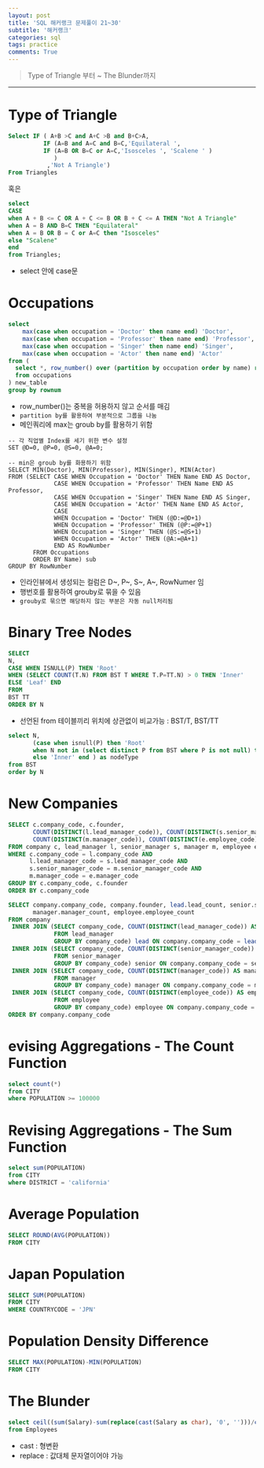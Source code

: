 ```yaml
---
layout: post
title: 'SQL 해커랭크 문제풀이 21~30'
subtitle: '해커랭크'
categories: sql
tags: practice
comments: True
---
```


> Type of Triangle 부터 ~ The Blunder까지 


-------------------------------------------------------------------------------

# Type of Triangle

```sql
Select IF ( A+B >C and A+C >B and B+C>A,
          IF (A=B and A=C and B=C,'Equilateral ',
          IF (A=B OR B=C or A=C,'Isosceles ', 'Scalene ' )
             )
           ,'Not A Triangle')
From Triangles 
```
혹은

```sql
select
CASE 
when A + B <= C OR A + C <= B OR B + C <= A THEN "Not A Triangle"
when A = B AND B=C THEN "Equilateral" 
when A = B OR B = C or A=C then "Isosceles"
else "Scalene" 
end 
from Triangles;
```
-  select 안에 case문

# Occupations
```sql
select  
    max(case when occupation = 'Doctor' then name end) 'Doctor',
    max(case when occupation = 'Professor' then name end) 'Professor',
    max(case when occupation = 'Singer' then name end) 'Singer',
    max(case when occupation = 'Actor' then name end) 'Actor'
from (
  select *, row_number() over (partition by occupation order by name) rownum
  from occupations
) new_table
group by rownum
```
- row_number()는 중복을 허용하지 않고 순서를 매김
- `partition by를 활용하여 부분적으로 그룹을 나눔`
- 메인쿼리에 max는 groub by를 활용하기 위함


```
-- 각 직업별 Index를 세기 위한 변수 설정
SET @D=0, @P=0, @S=0, @A=0;

-- min은 groub by를 화용하기 위함
SELECT MIN(Doctor), MIN(Professor), MIN(Singer), MIN(Actor)
FROM (SELECT CASE WHEN Occupation = 'Doctor' THEN Name END AS Doctor,
             CASE WHEN Occupation = 'Professor' THEN Name END AS Professor,
             CASE WHEN Occupation = 'Singer' THEN Name END AS Singer,
             CASE WHEN Occupation = 'Actor' THEN Name END AS Actor,
             CASE
             WHEN Occupation = 'Doctor' THEN (@D:=@D+1)
             WHEN Occupation = 'Professor' THEN (@P:=@P+1)
             WHEN Occupation = 'Singer' THEN (@S:=@S+1)
             WHEN Occupation = 'Actor' THEN (@A:=@A+1)
             END AS RowNumber
       FROM Occupations
       ORDER BY Name) sub
GROUP BY RowNumber
```
- 인라인뷰에서 생성되는 컬럼은 D~, P~, S~, A~, RowNumer 임
- 행번호를 활용하여 grouby로 묶을 수 있음
- `grouby로 묶으면 해당하지 않는 부분은 자동 null처리됨`

# Binary Tree Nodes
```sql
SELECT
N,
CASE WHEN ISNULL(P) THEN 'Root'
WHEN (SELECT COUNT(T.N) FROM BST T WHERE T.P=TT.N) > 0 THEN 'Inner'
ELSE 'Leaf' END
FROM
BST TT
ORDER BY N
```
- 선언된 from 테이블끼리 위치에 상관없이 비교가능 : BST/T, BST/TT

```sql
select N, 
       (case when isnull(P) then 'Root' 
       when N not in (select distinct P from BST where P is not null) then 'Leaf' 
       else 'Inner' end ) as nodeType 
from BST 
order by N
```

# New Companies
```sql
SELECT c.company_code, c.founder,
       COUNT(DISTINCT(l.lead_manager_code)), COUNT(DISTINCT(s.senior_manager_code)),
       COUNT(DISTINCT(m.manager_code)), COUNT(DISTINCT(e.employee_code))
FROM company c, lead_manager l, senior_manager s, manager m, employee e
WHERE c.company_code = l.company_code AND
      l.lead_manager_code = s.lead_manager_code AND
      s.senior_manager_code = m.senior_manager_code AND
      m.manager_code = e.manager_code
GROUP BY c.company_code, c.founder 
ORDER BY c.company_code
```

```sql
SELECT company.company_code, company.founder, lead.lead_count, senior.senior_count,
       manager.manager_count, employee.employee_count
FROM company
 INNER JOIN (SELECT company_code, COUNT(DISTINCT(lead_manager_code)) AS lead_count
             FROM lead_manager
             GROUP BY company_code) lead ON company.company_code = lead.company_code
 INNER JOIN (SELECT company_code, COUNT(DISTINCT(senior_manager_code)) AS senior_count
             FROM senior_manager
             GROUP BY company_code) senior ON company.company_code = senior.company_code
 INNER JOIN (SELECT company_code, COUNT(DISTINCT(manager_code)) AS manager_count
             FROM manager
             GROUP BY company_code) manager ON company.company_code = manager.company_code
 INNER JOIN (SELECT company_code, COUNT(DISTINCT(employee_code)) AS employee_count
             FROM employee
             GROUP BY company_code) employee ON company.company_code = employee.company_code
ORDER BY company.company_code
```
# evising Aggregations - The Count Function

```sql
select count(*)
from CITY
where POPULATION >= 100000
```
# Revising Aggregations - The Sum Function

```sql
select sum(POPULATION)
from CITY
where DISTRICT = 'california'
```

# Average Population

```sql
SELECT ROUND(AVG(POPULATION))
FROM CITY
```

# Japan Population

```sql
SELECT SUM(POPULATION)
FROM CITY
WHERE COUNTRYCODE = 'JPN'
```


# Population Density Difference

```sql
SELECT MAX(POPULATION)-MIN(POPULATION)
FROM CITY
```

# The Blunder

```sql
select ceil((sum(Salary)-sum(replace(cast(Salary as char), '0', '')))/count(*)) 
from Employees
```
- cast : 형변환
- replace : 값대체 문자열이어야 가능